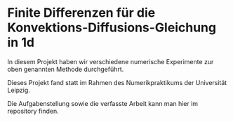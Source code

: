 # Finite Differenzen für die Konvektions-Diffusions-Gleichung in 1d

In diesem Projekt haben wir verschiedene numerische Experimente zur oben genannten Methode durchgeführt.

Dieses Projekt fand statt im Rahmen des Numerikpraktikums der Universität Leipzig.

Die Aufgabenstellung sowie die verfasste Arbeit kann man hier im repository finden.
